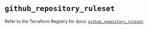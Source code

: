 # `github_repository_ruleset`

Refer to the Terraform Registry for docs: [`github_repository_ruleset`](https://registry.terraform.io/providers/integrations/github/6.6.0/docs/resources/repository_ruleset).
